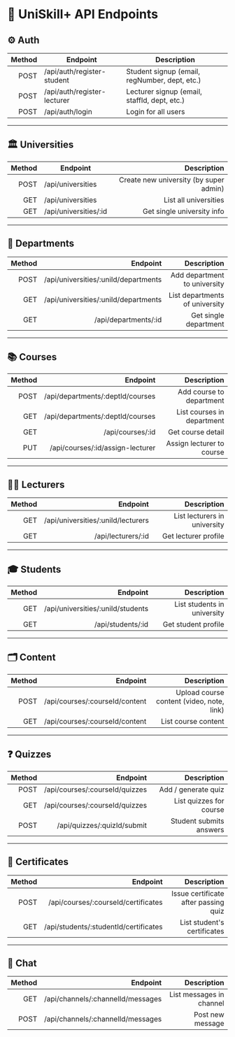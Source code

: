 # 📡 UniSkill+ API Endpoints

## ⚙️ Auth

| Method | Endpoint                    | Description                                   |
| -----: | --------------------------- | --------------------------------------------- |
|   POST | /api/auth/register-student  | Student signup (email, regNumber, dept, etc.) |
|   POST | /api/auth/register-lecturer | Lecturer signup (email, staffId, dept, etc.)  |
|   POST | /api/auth/login             | Login for all users                           |

---

## 🏛️ Universities

| Method | Endpoint              |                            Description |
| -----: | --------------------- | -------------------------------------: |
|   POST | /api/universities     | Create new university (by super admin) |
|    GET | /api/universities     |                  List all universities |
|    GET | /api/universities/:id |             Get single university info |

---

## 🏢 Departments

| Method |                             Endpoint |                    Description |
| -----: | -----------------------------------: | -----------------------------: |
|   POST | /api/universities/:uniId/departments |   Add department to university |
|    GET | /api/universities/:uniId/departments | List departments of university |
|    GET |                 /api/departments/:id |          Get single department |

---

## 📚 Courses

| Method |                         Endpoint |                Description |
| -----: | -------------------------------: | -------------------------: |
|   POST | /api/departments/:deptId/courses |   Add course to department |
|    GET | /api/departments/:deptId/courses | List courses in department |
|    GET |                 /api/courses/:id |          Get course detail |
|    PUT | /api/courses/:id/assign-lecturer |  Assign lecturer to course |

---

## 👩‍🏫 Lecturers

| Method |                           Endpoint |                  Description |
| -----: | ---------------------------------: | ---------------------------: |
|    GET | /api/universities/:uniId/lecturers | List lecturers in university |
|    GET |                 /api/lecturers/:id |         Get lecturer profile |

---

## 🎓 Students

| Method |                          Endpoint |                 Description |
| -----: | --------------------------------: | --------------------------: |
|    GET | /api/universities/:uniId/students | List students in university |
|    GET |                 /api/students/:id |         Get student profile |

---

## 🗂 Content

| Method |                       Endpoint |                               Description |
| -----: | -----------------------------: | ----------------------------------------: |
|   POST | /api/courses/:courseId/content | Upload course content (video, note, link) |
|    GET | /api/courses/:courseId/content |                       List course content |

---

## ❓ Quizzes

| Method |                       Endpoint |             Description |
| -----: | -----------------------------: | ----------------------: |
|   POST | /api/courses/:courseId/quizzes |     Add / generate quiz |
|    GET | /api/courses/:courseId/quizzes | List quizzes for course |
|   POST |    /api/quizzes/:quizId/submit | Student submits answers |

---

## 🏅 Certificates

| Method |                              Endpoint |                          Description |
| -----: | ------------------------------------: | -----------------------------------: |
|   POST |   /api/courses/:courseId/certificates | Issue certificate after passing quiz |
|    GET | /api/students/:studentId/certificates |          List student's certificates |

---

## 💬 Chat

| Method |                          Endpoint |              Description |
| -----: | --------------------------------: | -----------------------: |
|    GET | /api/channels/:channelId/messages | List messages in channel |
|   POST | /api/channels/:channelId/messages |         Post new message |
